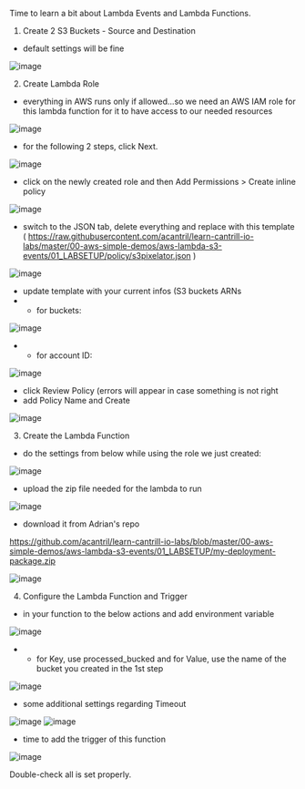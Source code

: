 Time to learn a bit about Lambda Events and Lambda Functions.

1) Create 2 S3 Buckets - Source and Destination
- default settings will be fine

![image](https://user-images.githubusercontent.com/86648102/178157976-98cc4e1d-4ac2-48f6-8e42-7e8df0f3e2c9.png)

2) Create Lambda Role
- everything in AWS runs only if allowed...so we need an AWS IAM role for this lambda function for it to have access to our needed resources

![image](https://user-images.githubusercontent.com/86648102/178158092-57e2a62a-7923-4e62-961b-d805903dc1a0.png)

- for the following 2 steps, click Next.

![image](https://user-images.githubusercontent.com/86648102/178158215-c9e3c782-c4a3-4d49-a32c-a520e1a1cd65.png)

- click on the newly created role and then Add Permissions > Create inline policy

![image](https://user-images.githubusercontent.com/86648102/178158272-d827f107-6d82-45d3-b408-ce68ae3a6f6b.png)

- switch to the JSON tab, delete everything and replace with this template ( https://raw.githubusercontent.com/acantril/learn-cantrill-io-labs/master/00-aws-simple-demos/aws-lambda-s3-events/01_LABSETUP/policy/s3pixelator.json )

![image](https://user-images.githubusercontent.com/86648102/178158310-ba77df67-5a7e-4115-8b27-08cb5393e7a7.png)

- update template with your current infos (S3 buckets ARNs
- - for buckets: 

![image](https://user-images.githubusercontent.com/86648102/178158381-93eb219a-14b3-42e1-9cca-669fcd8e4d82.png)

- - for account ID:

![image](https://user-images.githubusercontent.com/86648102/178158453-5f6bd33f-5466-4863-a794-3b2401b89b88.png)

- click Review Policy (errors will appear in case something is not right
- add Policy Name and Create

![image](https://user-images.githubusercontent.com/86648102/178158607-952d946d-d4a6-4cf9-9805-a4d6fa1aa4b0.png)

3) Create the Lambda Function 

- do the settings from below while using the role we just created:

![image](https://user-images.githubusercontent.com/86648102/178158829-d2b624a6-e527-49f7-a861-16bd158dc6c8.png)

- upload the zip file needed for the lambda to run

![image](https://user-images.githubusercontent.com/86648102/178158924-760dde06-d8b0-49da-9cab-7ce08dd17ec7.png)

- download it from Adrian's repo

https://github.com/acantril/learn-cantrill-io-labs/blob/master/00-aws-simple-demos/aws-lambda-s3-events/01_LABSETUP/my-deployment-package.zip

![image](https://user-images.githubusercontent.com/86648102/178158980-2156b7f8-5af8-4ddd-807c-3e7ce4b504b5.png)


4) Configure the Lambda Function and Trigger

- in your function to the below actions and add environment variable

![image](https://user-images.githubusercontent.com/86648102/178159050-3cd06786-1cf9-4e30-95dc-6bef411adb94.png)

- - for Key, use processed_bucked and for Value, use the name of the bucket you created in the 1st step

![image](https://user-images.githubusercontent.com/86648102/178159436-d538bd6e-ea26-4d70-a6e9-0a1f04170e65.png)

- some additional settings regarding Timeout

![image](https://user-images.githubusercontent.com/86648102/178159208-ecbd1512-7d41-401d-986c-d39e4bbc6ab8.png)
![image](https://user-images.githubusercontent.com/86648102/178159244-a0925959-31a2-4cd7-b20a-c6b0f77966b2.png)

- time to add the trigger of this function

![image](https://user-images.githubusercontent.com/86648102/178159338-26c3ebaf-a969-42f1-851d-f720a16b508f.png)

Double-check all is set properly. 

